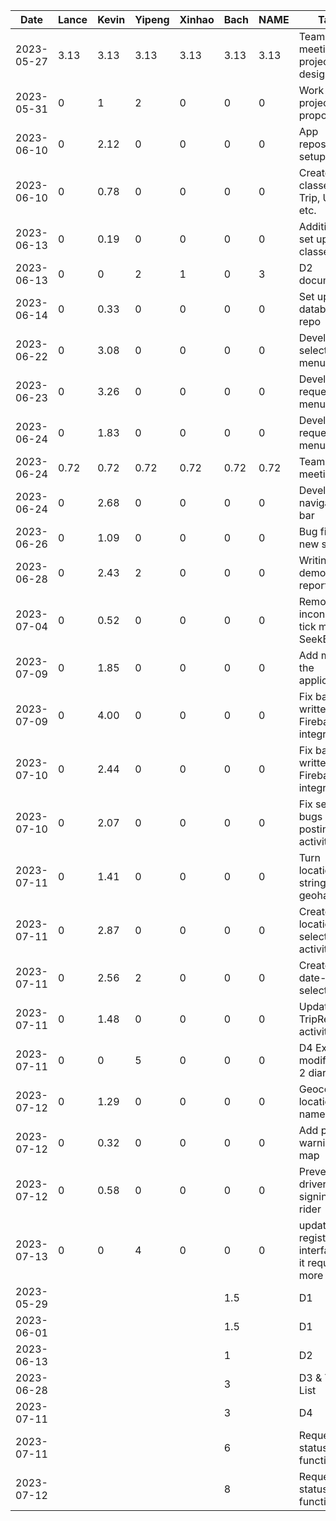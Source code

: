 | Date | Lance | Kevin | Yipeng | Xinhao | Bach | NAME | Task
|------------|------|---------|-------|------|-|-|-|
|2023-05-27|3.13|3.13|3.13|3.13|3.13|3.13|Team meeting on project design|
|2023-05-31|0|1|2|0|0|0|Work on project proposal|
|2023-06-10|0|2.12|0|0|0|0|App repository setup|
|2023-06-10|0|0.78|0|0|0|0|Create basic classes: Trip, User, etc.|
|2023-06-13|0|0.19|0|0|0|0|Additional set up classes|
|2023-06-13|0|0|2|1|0|3|D2 document|
|2023-06-14|0|0.33|0|0|0|0|Set up database repo|
|2023-06-22|0|3.08|0|0|0|0|Develop ride selection menu|
|2023-06-23|0|3.26|0|0|0|0|Develop ride request menu|
|2023-06-24|0|1.83|0|0|0|0|Develop ride request menu|
|2023-06-24|0.72|0.72|0.72|0.72|0.72|0.72|Team meeting|
|2023-06-24|0|2.68|0|0|0|0|Develop navigation bar|
|2023-06-26|0|1.09|0|0|0|0|Bug fix and new schema|
|2023-06-28|0|2.43|2|0|0|0|Writing demo report(d3)|
|2023-07-04|0|0.52|0|0|0|0|Removed inconsistent tick mark in SeekBar|
|2023-07-09|0|1.85|0|0|0|0|Add map to the application|
|2023-07-09|0|4.00|0|0|0|0|Fix badly written Firebase integration|
|2023-07-10|0|2.44|0|0|0|0|Fix badly written Firebase integration|
|2023-07-10|0|2.07|0|0|0|0|Fix severe bugs in trip posting activity|
|2023-07-11|0|1.41|0|0|0|0|Turn location string into geohashes|
|2023-07-11|0|2.87|0|0|0|0|Create location selector activity|
|2023-07-11|0|2.56|2|0|0|0|Create date-time selector|
|2023-07-11|0|1.48|0|0|0|0|Update TripRequest activity|
|2023-07-11|0|0|5|0|0|0|D4 Ex1, ex2 modification, 2 diargrams|
|2023-07-12|0|1.29|0|0|0|0|Geocoding location names|
|2023-07-12|0|0.32|0|0|0|0|Add privacy warning to map|
|2023-07-12|0|0.58|0|0|0|0|Prevent driver from signing in as rider|
|2023-07-13|0|0|4|0|0|0|update registeration interface so it require more fileds|
|2023-05-29|||||1.5||D1|
|2023-06-01|||||1.5||D1|
|2023-06-13|||||1||D2|
|2023-06-28|||||3||D3 & Trip List|
|2023-07-11|||||3||D4|
|2023-07-11|||||6||Request status function|
|2023-07-12|||||8||Request status function|

